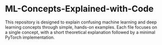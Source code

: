 # ML-Concepts-Explained-with-Code
This repository is designed to explain confusing machine learning and deep learning concepts through simple, hands-on examples. Each file focuses on a single concept, with a short theoretical explanation followed by a minimal PyTorch implementation.
